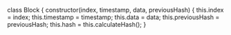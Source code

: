 class Block {
  constructor(index, timestamp, data, previousHash) {
    this.index = index;
    this.timestamp = timestamp;
    this.data = data;
    this.previousHash = previousHash;
    this.hash = this.calculateHash();
  }
